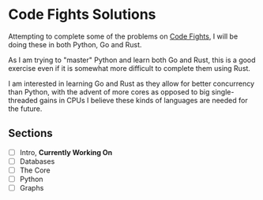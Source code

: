 # Code Fights Solutions

Attempting to complete some of the problems on [Code Fights](https://www.codefights.com), I will be doing these in both Python, Go and Rust.

As I am trying to "master" Python and learn both Go and Rust, this is a good exercise even if it is somewhat more difficult to complete them using Rust.

I am interested in learning Go and Rust as they allow for better concurrency than Python, with the advent of more cores as opposed to big single-threaded gains in CPUs I believe these kinds of languages are needed for the future.

## Sections

- [ ] Intro, **Currently Working On**
- [ ] Databases
- [ ] The Core
- [ ] Python
- [ ] Graphs
